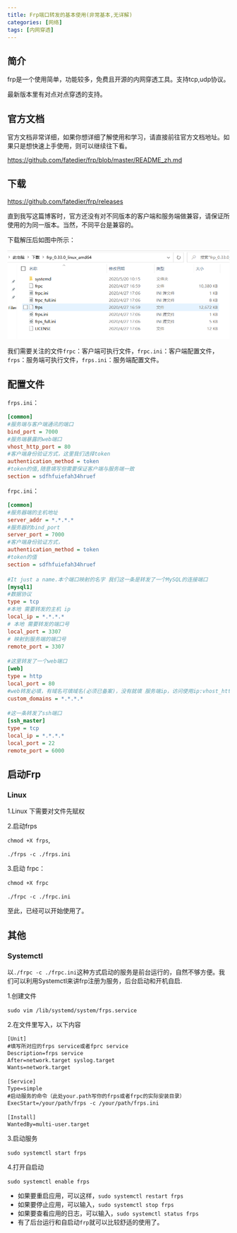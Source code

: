 ```yaml
---
title: Frp端口转发的基本使用(非常基本,无详解)
categories: [网络]
tags: [内网穿透]
---
```


## 简介

frp是一个使用简单，功能较多，免费且开源的内网穿透工具。支持tcp,udp协议。

最新版本里有对点对点穿透的支持。



## 官方文档

官方文档非常详细，如果你想详细了解使用和学习，请直接前往官方文档地址。如果只是想快速上手使用，则可以继续往下看。

<a href="https://github.com/fatedier/frp/blob/master/README_zh.md" target="_blank">https://github.com/fatedier/frp/blob/master/README_zh.md</a>

## 下载

<a href="https://github.com/fatedier/frp/releases" target="_blank">https://github.com/fatedier/frp/releases</a>

直到我写这篇博客时，官方还没有对不同版本的客户端和服务端做兼容，请保证所使用的为同一版本。当然，不同平台是兼容的。

下载解压后如图中所示：

![解压后全部文件所示](../picture/feffeuyft24df.png)

我们需要关注的文件`frpc`：客户端可执行文件，`frpc.ini`：客户端配置文件，`frps`：服务端可执行文件，`frps.ini`：服务端配置文件。

## 配置文件

`frps.ini`：

```ini
[common]
#服务端与客户端通讯的端口
bind_port = 7000 
#服务端暴露的web端口
vhost_http_port = 80 
#客户端身份验证方式，这里我们选择token
authentication_method = token 
#token的值,随意填写但需要保证客户端与服务端一致
section = sdfhfuiefah34hruef 

```

`frpc.ini`：

```ini
[common]
#服务器端的主机地址
server_addr = *.*.*.*
#服务器的bind_port
server_port = 7000 
#客户端身份验证方式，
authentication_method = token
#token的值
section = sdfhfuiefah34hruef 

#It just a name.本个端口映射的名字 我们这一条是转发了一个MySQL的连接端口
[mysql1] 
#数据协议
type = tcp 
#本地 需要转发的主机 ip
local_ip = *.*.*.* 
# 本地 需要转发的端口号
local_port = 3307 
# 映射到服务端的端口号
remote_port = 3307 

#这里转发了一个web端口
[web] 
type = http
local_port = 80
#web转发必填，有域名可填域名(必须已备案)，没有就填 服务端ip，访问使用ip:vhost_http_port
custom_domains = *.*.*.*

#这一条转发了ssh端口
[ssh_master] 
type = tcp
local_ip = *.*.*.*
local_port = 22
remote_port = 6000
```



## 启动Frp

### Linux

1.Linux 下需要对文件先赋权

2.启动frps

`chmod +X frps`,

`./frps -c ./frps.ini`

3.启动 frpc：

`chmod +X frpc`

`./frpc -c ./frpc.ini`



至此，已经可以开始使用了。

## 其他

### Systemctl

以`./frpc -c ./frpc.ini`这种方式启动的服务是前台运行的，自然不够方便。我们可以利用Systemctl来讲frp注册为服务，后台启动和开机自启.

1.创建文件

`sudo vim /lib/systemd/system/frps.service`

2.在文件里写入，以下内容

```
[Unit]
#填写所对应的frps service或者fprc service
Description=frps service 
After=network.target syslog.target
Wants=network.target

[Service]
Type=simple
#启动服务的命令（此处your.path写你的frps或者frpc的实际安装目录）
ExecStart=/your/path/frps -c /your/path/frps.ini

[Install]
WantedBy=multi-user.target
```

3.启动服务

`sudo systemctl start frps`

4.打开自启动

`sudo systemctl enable frps`

- 如果要重启应用，可以这样，`sudo systemctl restart frps`
- 如果要停止应用，可以输入，`sudo systemctl stop frps`
- 如果要查看应用的日志，可以输入，`sudo systemctl status frps`
- 有了后台运行和自启动`frp`就可以比较舒适的使用了。
